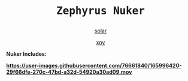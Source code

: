 <h1>
<p align="center">
  <samp>
  Zephyrus Nuker
</p>
</h1>



<p align="center">
<a
href="https://discord.com/users/832383090844368946">solar</a>

<p align="center">
<a
href="https://discord.com/users/878724833792364634">xoy</a>

<b> Nuker Includes:






 <b>

https://user-images.githubusercontent.com/76661840/165996420-29f66dfe-270c-47bd-a32d-54920a30ad09.mov

